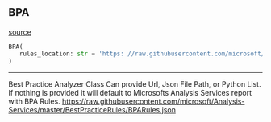 #


## BPA
[source](https://github.com/Curts0/PyTabular\blob\master\pytabular/pytabular.py\#L374)
```python 
BPA(
   rules_location: str = 'https: //raw.githubusercontent.com/microsoft/Analysis-Services/master/BestPracticeRules/BPARules.json'
)
```


---
Best Practice Analyzer Class 
Can provide Url, Json File Path, or Python List.
If nothing is provided it will default to Microsofts Analysis Services report with BPA Rules.
https://raw.githubusercontent.com/microsoft/Analysis-Services/master/BestPracticeRules/BPARules.json
